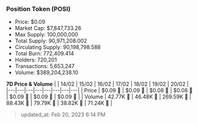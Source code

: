 
  ### Position Token (POSI)
  - Price: $0.09
  - Market Cap: $7,847,733.26
  - Max Supply: 100,000,000
  - Total Supply: 90,971,208.002
  - Circulating Supply: 90,198,798.588
  - Total Burn: 772,409.414
  - Holders: 720,201
  - Transactions: 5,653,247
  - Volume: $389,204,238.10

  **7D Price & Volume**
  | | 14&#x2F;02 | 15&#x2F;02 | 16&#x2F;02 | 17&#x2F;02 | 18&#x2F;02 | 19&#x2F;02 | 20&#x2F;02 |
  |---|---|---|---|---|---|---|---|
  | Price | $0.09 🚀 | $0.09 🚀 | $0.08 🔻 | $0.08 🚀 | $0.09 🚀 | $0.09 🔻 | $0.09 🔻 |
  | Volume | 42.77K 🔻 | 46.48K 🚀 | 269.59K 🚀 | 88.43K 🔻 | 79.79K 🔻 | 38.82K 🔻 | 71.24K 🚀 |

  > updated_at: Feb 20, 2023 6:14 PM
